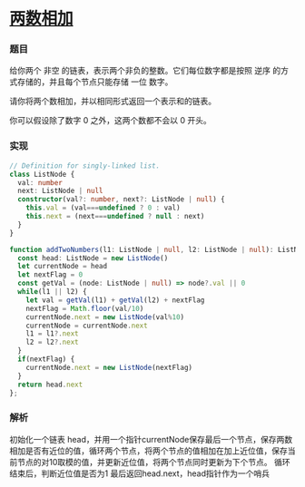# [两数相加](https://leetcode.cn/problems/add-two-numbers/)

### 题目
给你两个 非空 的链表，表示两个非负的整数。它们每位数字都是按照 逆序 的方式存储的，并且每个节点只能存储 一位 数字。

请你将两个数相加，并以相同形式返回一个表示和的链表。

你可以假设除了数字 0 之外，这两个数都不会以 0 开头。

### 实现
```typescript
// Definition for singly-linked list.
class ListNode {
  val: number
  next: ListNode | null
  constructor(val?: number, next?: ListNode | null) {
    this.val = (val===undefined ? 0 : val)
    this.next = (next===undefined ? null : next)
  }
}

function addTwoNumbers(l1: ListNode | null, l2: ListNode | null): ListNode | null {
  const head: ListNode = new ListNode()
  let currentNode = head
  let nextFlag = 0
  const getVal = (node: ListNode | null) => node?.val || 0
  while(l1 || l2) {
    let val = getVal(l1) + getVal(l2) + nextFlag
    nextFlag = Math.floor(val/10)
    currentNode.next = new ListNode(val%10)
    currentNode = currentNode.next 
    l1 = l1?.next
    l2 = l2?.next
  }
  if(nextFlag) {
    currentNode.next = new ListNode(nextFlag)
  }
  return head.next
};
```

### 解析
初始化一个链表 head，并用一个指针currentNode保存最后一个节点，保存两数相加是否有近位的值，循环两个节点，将两个节点的值相加在加上近位值，保存当前节点的对10取模的值，并更新近位值，将两个节点同时更新为下个节点。
循环结束后，判断近位值是否为1
最后返回head.next，head指针作为一个哨兵